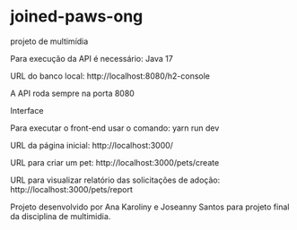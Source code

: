 # joined-paws-ong
projeto de multimídia 


Para execução da API é necessário: Java 17

URL do banco local: http://localhost:8080/h2-console

A API roda sempre na porta 8080


Interface 

Para executar o front-end usar o comando: yarn run dev  

URL da página inicial:  http://localhost:3000/

URL para criar um pet: http://localhost:3000/pets/create

URL para visualizar relatório das solicitações de adoção: http://localhost:3000/pets/report

Projeto desenvolvido por Ana Karoliny e Joseanny Santos para projeto final da disciplina de multimidia.
